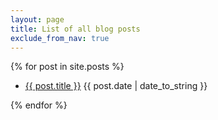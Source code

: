 ```yaml
---
layout: page
title: List of all blog posts
exclude_from_nav: true
---
```


{% for post in site.posts %}
  <ul>
    <li><a href="{{ post.url | remove: 'index.html' }}">{{ post.title }}</a> <span class="post-date">{{ post.date | date_to_string }}</span></li>
  </ul>
{% endfor %}